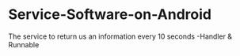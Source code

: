 # Service-Software-on-Android
The service to return us an information  every 10 seconds -Handler &amp; Runnable 
